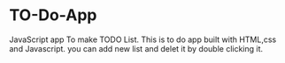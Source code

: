 # TO-Do-App
JavaScript app To make TODO List.
This is to do app built with HTML,css and Javascript.
you can add new list and delet it by double clicking it.
